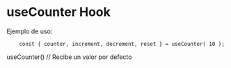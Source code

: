 # useCounter Hook

Ejemplo de uso:
```
    const { counter, increment, decrement, reset } = useCounter( 10 );
```

useCounter() // Recibe un valor por defecto